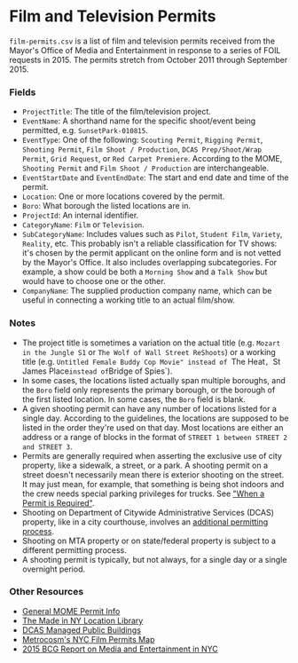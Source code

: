 # Film and Television Permits

`film-permits.csv` is a list of film and television permits received from the Mayor's Office of Media and Entertainment in response to a series of FOIL requests in 2015.  The permits stretch from October 2011 through September 2015.

### Fields

* `ProjectTitle`: The title of the film/television project.
* `EventName`: A shorthand name for the specific shoot/event being permitted, e.g. `SunsetPark-010815`.
* `EventType`: One of the following: `Scouting Permit`, `Rigging Permit`, `Shooting Permit`, `Film Shoot / Production`, `DCAS Prep/Shoot/Wrap Permit`, `Grid Request`, or `Red Carpet Premiere`.  According to the MOME, `Shooting Permit` and `Film Shoot / Production` are interchangeable.
* `EventStartDate` and `EventEndDate`: The start and end date and time of the permit.
* `Location`: One or more locations covered by the permit.
* `Boro`: What borough the listed locations are in.
* `ProjectId`: An internal identifier.
* `CategoryName`: `Film` or `Television`.
* `SubCategoryName`: Includes values such as `Pilot`, `Student Film`, `Variety`, `Reality`, etc. This probably isn't a reliable classification for TV shows: it's chosen by the permit applicant on the online form and is not vetted by the Mayor's Office. It also includes overlapping subcategories. For example, a show could be both a `Morning Show` and a `Talk Show` but would have to choose one or the other.
* `CompanyName`: The supplied production company name, which can be useful in connecting a working title to an actual film/show.

### Notes

* The project title is sometimes a variation on the actual title (e.g. `Mozart in the Jungle S1` or `The Wolf of Wall Street ReShoots`) or a working title (e.g. `Untitled Female Buddy Cop Movie" instead of `The Heat`, `St James Place` instead of `Bridge of Spies`).
* In some cases, the locations listed actually span multiple boroughs, and the `Boro` field only represents the primary borough, or the borough of the first listed location.  In some cases, the `Boro` field is blank.
* A given shooting permit can have any number of locations listed for a single day.  According to the guidelines, the locations are supposed to be listed in the order they're used on that day.  Most locations are either an address or a range of blocks in the format of `STREET 1 between STREET 2 and STREET 3`.
* Permits are generally required when asserting the exclusive use of city property, like a sidewalk, a street, or a park. A shooting permit on a street doesn't necessarily mean there is exterior shooting on the street.  It may just mean, for example, that something is being shot indoors and the crew needs special parking privileges for trucks. See ["When a Permit is Required"](http://www1.nyc.gov/site/mome/permits/when-permit-required.page).
* Shooting on Department of Citywide Administrative Services (DCAS) property, like in a city courthouse, involves an [additional permitting process](http://www.nyc.gov/html/dcas/html/business/film.shtml).
* Shooting on MTA property or on state/federal property is subject to a different permitting process.
* A shooting permit is typically, but not always, for a single day or a single overnight period.

### Other Resources

* [General MOME Permit Info](http://www1.nyc.gov/site/mome/permits/permits.page)
* [The Made in NY Location Library](http://www1.nyc.gov/site/mome/resources/location-library.page)
* [DCAS Managed Public Buildings](http://www.nyc.gov/html/dcas/html/about/buildings.shtml)
* [Metrocosm's NYC Film Permits Map](http://metrocosm.com/web/film-permits-map-nyc.html)
* [2015 BCG Report on Media and Entertainment in NYC](http://www1.nyc.gov/assets/mome/pdf/bcg-report-10.15.pdf)
